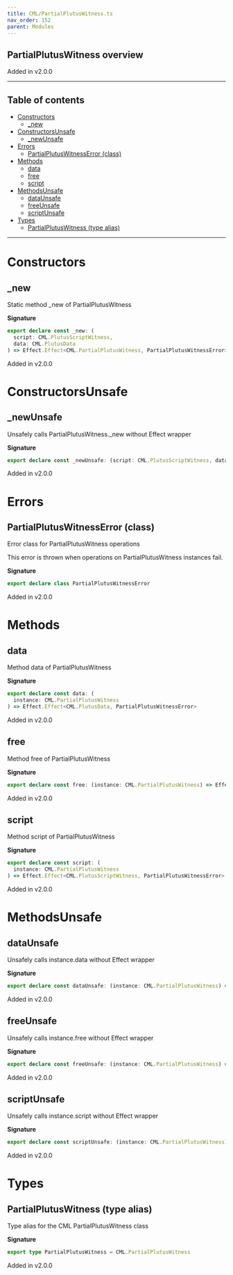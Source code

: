 ```yaml
---
title: CML/PartialPlutusWitness.ts
nav_order: 152
parent: Modules
---
```


## PartialPlutusWitness overview

Added in v2.0.0

---

<h2 class="text-delta">Table of contents</h2>

- [Constructors](#constructors)
  - [\_new](#_new)
- [ConstructorsUnsafe](#constructorsunsafe)
  - [\_newUnsafe](#_newunsafe)
- [Errors](#errors)
  - [PartialPlutusWitnessError (class)](#partialplutuswitnesserror-class)
- [Methods](#methods)
  - [data](#data)
  - [free](#free)
  - [script](#script)
- [MethodsUnsafe](#methodsunsafe)
  - [dataUnsafe](#dataunsafe)
  - [freeUnsafe](#freeunsafe)
  - [scriptUnsafe](#scriptunsafe)
- [Types](#types)
  - [PartialPlutusWitness (type alias)](#partialplutuswitness-type-alias)

---

# Constructors

## \_new

Static method \_new of PartialPlutusWitness

**Signature**

```ts
export declare const _new: (
  script: CML.PlutusScriptWitness,
  data: CML.PlutusData
) => Effect.Effect<CML.PartialPlutusWitness, PartialPlutusWitnessError>
```

Added in v2.0.0

# ConstructorsUnsafe

## \_newUnsafe

Unsafely calls PartialPlutusWitness.\_new without Effect wrapper

**Signature**

```ts
export declare const _newUnsafe: (script: CML.PlutusScriptWitness, data: CML.PlutusData) => CML.PartialPlutusWitness
```

Added in v2.0.0

# Errors

## PartialPlutusWitnessError (class)

Error class for PartialPlutusWitness operations

This error is thrown when operations on PartialPlutusWitness instances fail.

**Signature**

```ts
export declare class PartialPlutusWitnessError
```

Added in v2.0.0

# Methods

## data

Method data of PartialPlutusWitness

**Signature**

```ts
export declare const data: (
  instance: CML.PartialPlutusWitness
) => Effect.Effect<CML.PlutusData, PartialPlutusWitnessError>
```

Added in v2.0.0

## free

Method free of PartialPlutusWitness

**Signature**

```ts
export declare const free: (instance: CML.PartialPlutusWitness) => Effect.Effect<void, PartialPlutusWitnessError>
```

Added in v2.0.0

## script

Method script of PartialPlutusWitness

**Signature**

```ts
export declare const script: (
  instance: CML.PartialPlutusWitness
) => Effect.Effect<CML.PlutusScriptWitness, PartialPlutusWitnessError>
```

Added in v2.0.0

# MethodsUnsafe

## dataUnsafe

Unsafely calls instance.data without Effect wrapper

**Signature**

```ts
export declare const dataUnsafe: (instance: CML.PartialPlutusWitness) => CML.PlutusData
```

Added in v2.0.0

## freeUnsafe

Unsafely calls instance.free without Effect wrapper

**Signature**

```ts
export declare const freeUnsafe: (instance: CML.PartialPlutusWitness) => void
```

Added in v2.0.0

## scriptUnsafe

Unsafely calls instance.script without Effect wrapper

**Signature**

```ts
export declare const scriptUnsafe: (instance: CML.PartialPlutusWitness) => CML.PlutusScriptWitness
```

Added in v2.0.0

# Types

## PartialPlutusWitness (type alias)

Type alias for the CML PartialPlutusWitness class

**Signature**

```ts
export type PartialPlutusWitness = CML.PartialPlutusWitness
```

Added in v2.0.0
